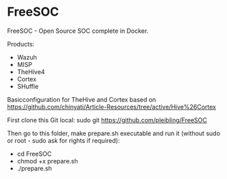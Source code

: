 # FreeSOC
FreeSOC - Open Source SOC complete  in Docker.

Products:
- Wazuh
- MISP
- TheHive4
- Cortex
- SHuffle

Basicconfiguration for TheHive and Cortex based on https://github.com/chinyati/Article-Resources/tree/active/Hive%26Cortex

First clone this Git local:
sudo git https://github.com/pleibling/FreeSOC

Then go to this folder, make prepare.sh executable and run it (without sudo or root - sudo ask for rights if required):
- cd FreeSOC
- chmod +x prepare.sh
- ./prepare.sh
